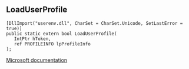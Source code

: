 ## LoadUserProfile

```
[DllImport("userenv.dll", CharSet = CharSet.Unicode, SetLastError = true)]
public static extern bool LoadUserProfile(
   IntPtr hToken,
   ref PROFILEINFO lpProfileInfo
);
```

[Microsoft documentation](https://docs.microsoft.com/en-us/windows/win32/api/userenv/nf-userenv-loaduserprofilew)
